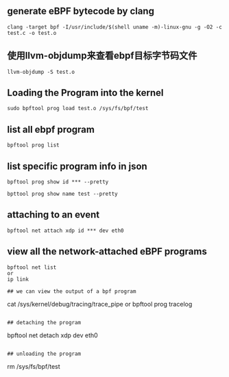 ## generate eBPF bytecode by clang



```
clang -target bpf -I/usr/include/$(shell uname -m)-linux-gnu -g -O2 -c test.c -o test.o
```

## 使用llvm-objdump来查看ebpf目标字节码文件

```
llvm-objdump -S test.o
```

## Loading the Program into the kernel

```
sudo bpftool prog load test.o /sys/fs/bpf/test
```
## list all ebpf program
```
bpftool prog list
```

## list specific program info in json

```
bpftool prog show id *** --pretty

bpttool prog show name test --pretty
```
## attaching to an event

```
bpftool net attach xdp id *** dev eth0
```

## view all the network-attached eBPF programs 
```
bpftool net list
or 
ip link

## we can view the output of a bpf program
```
cat /sys/kernel/debug/tracing/trace_pipe
or
bpftool prog tracelog
```

## detaching the program
```
bpftool net detach xdp dev eth0
```

## unloading the program

```
rm /sys/fs/bpf/test
```
```
